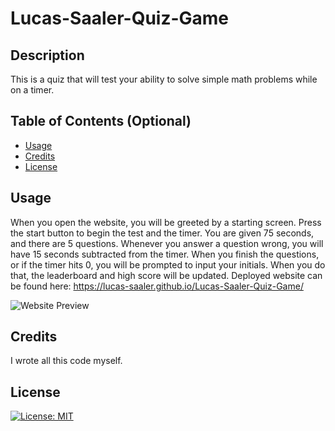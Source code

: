 # Lucas-Saaler-Quiz-Game

## Description

This is a quiz that will test your ability to solve simple math problems while on a timer.

## Table of Contents (Optional)

- [Usage](#usage)
- [Credits](#credits)
- [License](#license)

## Usage

When you open the website, you will be greeted by a starting screen. Press the start button to begin the test and the timer. You are given 75 seconds, and there are 5 questions. Whenever you answer a question wrong, you will have 15 seconds subtracted from the timer. When you finish the questions, or if the timer hits 0, you will be prompted to input your initials. When you do that, the leaderboard and high score will be updated. Deployed website can be found here: https://lucas-saaler.github.io/Lucas-Saaler-Quiz-Game/

![Website Preview](assets/images/website-preview.png)

## Credits

I wrote all this code myself.

## License

[![License: MIT](https://img.shields.io/badge/License-MIT-yellow.svg)](https://opensource.org/licenses/MIT)